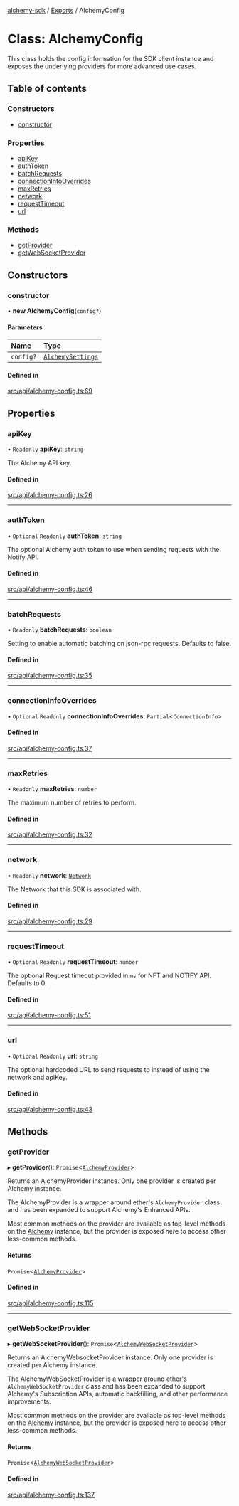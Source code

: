 [alchemy-sdk](../README.md) / [Exports](../modules.md) / AlchemyConfig

# Class: AlchemyConfig

This class holds the config information for the SDK client instance and
exposes the underlying providers for more advanced use cases.

## Table of contents

### Constructors

- [constructor](AlchemyConfig.md#constructor)

### Properties

- [apiKey](AlchemyConfig.md#apikey)
- [authToken](AlchemyConfig.md#authtoken)
- [batchRequests](AlchemyConfig.md#batchrequests)
- [connectionInfoOverrides](AlchemyConfig.md#connectioninfooverrides)
- [maxRetries](AlchemyConfig.md#maxretries)
- [network](AlchemyConfig.md#network)
- [requestTimeout](AlchemyConfig.md#requesttimeout)
- [url](AlchemyConfig.md#url)

### Methods

- [getProvider](AlchemyConfig.md#getprovider)
- [getWebSocketProvider](AlchemyConfig.md#getwebsocketprovider)

## Constructors

### constructor

• **new AlchemyConfig**(`config?`)

#### Parameters

| Name | Type |
| :------ | :------ |
| `config?` | [`AlchemySettings`](../interfaces/AlchemySettings.md) |

#### Defined in

[src/api/alchemy-config.ts:69](https://github.com/alchemyplatform/alchemy-sdk-js/blob/44aa50c/src/api/alchemy-config.ts#L69)

## Properties

### apiKey

• `Readonly` **apiKey**: `string`

The Alchemy API key.

#### Defined in

[src/api/alchemy-config.ts:26](https://github.com/alchemyplatform/alchemy-sdk-js/blob/44aa50c/src/api/alchemy-config.ts#L26)

___

### authToken

• `Optional` `Readonly` **authToken**: `string`

The optional Alchemy auth token to use when sending requests with the Notify API.

#### Defined in

[src/api/alchemy-config.ts:46](https://github.com/alchemyplatform/alchemy-sdk-js/blob/44aa50c/src/api/alchemy-config.ts#L46)

___

### batchRequests

• `Readonly` **batchRequests**: `boolean`

Setting to enable automatic batching on json-rpc requests. Defaults to false.

#### Defined in

[src/api/alchemy-config.ts:35](https://github.com/alchemyplatform/alchemy-sdk-js/blob/44aa50c/src/api/alchemy-config.ts#L35)

___

### connectionInfoOverrides

• `Optional` `Readonly` **connectionInfoOverrides**: `Partial`<`ConnectionInfo`\>

#### Defined in

[src/api/alchemy-config.ts:37](https://github.com/alchemyplatform/alchemy-sdk-js/blob/44aa50c/src/api/alchemy-config.ts#L37)

___

### maxRetries

• `Readonly` **maxRetries**: `number`

The maximum number of retries to perform.

#### Defined in

[src/api/alchemy-config.ts:32](https://github.com/alchemyplatform/alchemy-sdk-js/blob/44aa50c/src/api/alchemy-config.ts#L32)

___

### network

• `Readonly` **network**: [`Network`](../enums/Network.md)

The Network that this SDK is associated with.

#### Defined in

[src/api/alchemy-config.ts:29](https://github.com/alchemyplatform/alchemy-sdk-js/blob/44aa50c/src/api/alchemy-config.ts#L29)

___

### requestTimeout

• `Optional` `Readonly` **requestTimeout**: `number`

The optional Request timeout provided in `ms` for NFT and NOTIFY API. Defaults to 0.

#### Defined in

[src/api/alchemy-config.ts:51](https://github.com/alchemyplatform/alchemy-sdk-js/blob/44aa50c/src/api/alchemy-config.ts#L51)

___

### url

• `Optional` `Readonly` **url**: `string`

The optional hardcoded URL to send requests to instead of using the network
and apiKey.

#### Defined in

[src/api/alchemy-config.ts:43](https://github.com/alchemyplatform/alchemy-sdk-js/blob/44aa50c/src/api/alchemy-config.ts#L43)

## Methods

### getProvider

▸ **getProvider**(): `Promise`<[`AlchemyProvider`](AlchemyProvider.md)\>

Returns an AlchemyProvider instance. Only one provider is created per
Alchemy instance.

The AlchemyProvider is a wrapper around ether's `AlchemyProvider` class and
has been expanded to support Alchemy's Enhanced APIs.

Most common methods on the provider are available as top-level methods on
the [Alchemy](Alchemy.md) instance, but the provider is exposed here to access
other less-common methods.

#### Returns

`Promise`<[`AlchemyProvider`](AlchemyProvider.md)\>

#### Defined in

[src/api/alchemy-config.ts:115](https://github.com/alchemyplatform/alchemy-sdk-js/blob/44aa50c/src/api/alchemy-config.ts#L115)

___

### getWebSocketProvider

▸ **getWebSocketProvider**(): `Promise`<[`AlchemyWebSocketProvider`](AlchemyWebSocketProvider.md)\>

Returns an AlchemyWebsocketProvider instance. Only one provider is created
per Alchemy instance.

The AlchemyWebSocketProvider is a wrapper around ether's
`AlchemyWebSocketProvider` class and has been expanded to support Alchemy's
Subscription APIs, automatic backfilling, and other performance improvements.

Most common methods on the provider are available as top-level methods on
the [Alchemy](Alchemy.md) instance, but the provider is exposed here to access
other less-common methods.

#### Returns

`Promise`<[`AlchemyWebSocketProvider`](AlchemyWebSocketProvider.md)\>

#### Defined in

[src/api/alchemy-config.ts:137](https://github.com/alchemyplatform/alchemy-sdk-js/blob/44aa50c/src/api/alchemy-config.ts#L137)
